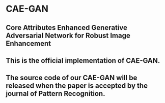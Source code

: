 # CAE-GAN
## Core Attributes Enhanced Generative Adversarial Network for Robust Image Enhancement
## This is the official implementation of CAE-GAN.
## The source code of our CAE-GAN will be released when the paper is accepted by the journal of Pattern Recognition.
